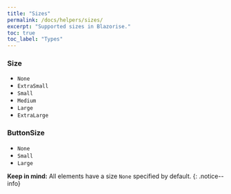 ```yaml
---
title: "Sizes"
permalink: /docs/helpers/sizes/
excerpt: "Supported sizes in Blazorise."
toc: true
toc_label: "Types"
---
```


### Size

- `None`
- `ExtraSmall`
- `Small`
- `Medium`
- `Large`
- `ExtraLarge`

### ButtonSize

- `None`
- `Small`
- `Large`

**Keep in mind:** All elements have a size `None` specified by default.
{: .notice--info}